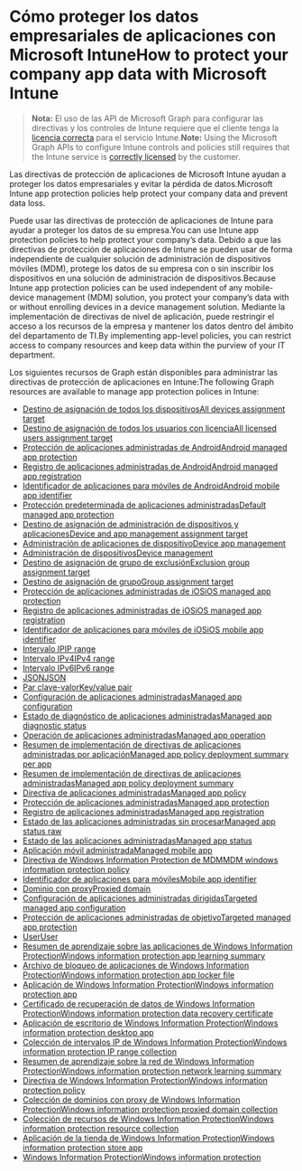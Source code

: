 # <a name="how-to-protect-your-company-app-data-with-microsoft-intune"></a><span data-ttu-id="6e379-101">Cómo proteger los datos empresariales de aplicaciones con Microsoft Intune</span><span class="sxs-lookup"><span data-stu-id="6e379-101">How to protect your company app data with Microsoft Intune</span></span>

> <span data-ttu-id="6e379-102">**Nota:** El uso de las API de Microsoft Graph para configurar las directivas y los controles de Intune requiere que el cliente tenga la [licencia correcta](https://www.microsoft.com/es-ES/cloud-platform/microsoft-intune-pricing) para el servicio Intune.</span><span class="sxs-lookup"><span data-stu-id="6e379-102">**Note:** Using the Microsoft Graph APIs to configure Intune controls and policies still requires that the Intune service is [correctly licensed](https://www.microsoft.com/es-ES/cloud-platform/microsoft-intune-pricing) by the customer.</span></span>

<span data-ttu-id="6e379-103">Las directivas de protección de aplicaciones de Microsoft Intune ayudan a proteger los datos empresariales y evitar la pérdida de datos.</span><span class="sxs-lookup"><span data-stu-id="6e379-103">Microsoft Intune app protection policies help protect your company data and prevent data loss.</span></span>

<span data-ttu-id="6e379-104">Puede usar las directivas de protección de aplicaciones de Intune para ayudar a proteger los datos de su empresa.</span><span class="sxs-lookup"><span data-stu-id="6e379-104">You can use Intune app protection policies to help protect your company’s data.</span></span> <span data-ttu-id="6e379-105">Debido a que las directivas de protección de aplicaciones de Intune se pueden usar de forma independiente de cualquier solución de administración de dispositivos móviles (MDM), protege los datos de su empresa con o sin inscribir los dispositivos en una solución de administración de dispositivos.</span><span class="sxs-lookup"><span data-stu-id="6e379-105">Because Intune app protection policies can be used independent of any mobile-device management (MDM) solution, you protect your company’s data with or without enrolling devices in a device management solution.</span></span> <span data-ttu-id="6e379-106">Mediante la implementación de directivas de nivel de aplicación, puede restringir el acceso a los recursos de la empresa y mantener los datos dentro del ámbito del departamento de TI.</span><span class="sxs-lookup"><span data-stu-id="6e379-106">By implementing app-level policies, you can restrict access to company resources and keep data within the purview of your IT department.</span></span>

<span data-ttu-id="6e379-107">Los siguientes recursos de Graph están disponibles para administrar las directivas de protección de aplicaciones en Intune:</span><span class="sxs-lookup"><span data-stu-id="6e379-107">The following Graph resources are available to manage app protection polices in Intune:</span></span>

- [<span data-ttu-id="6e379-108">Destino de asignación de todos los dispositivos</span><span class="sxs-lookup"><span data-stu-id="6e379-108">All devices assignment target</span></span>](intune_mam_alldevicesassignmenttarget.md)
- [<span data-ttu-id="6e379-109">Destino de asignación de todos los usuarios con licencia</span><span class="sxs-lookup"><span data-stu-id="6e379-109">All licensed users assignment target</span></span>](intune_mam_alllicensedusersassignmenttarget.md)
- [<span data-ttu-id="6e379-110">Protección de aplicaciones administradas de Android</span><span class="sxs-lookup"><span data-stu-id="6e379-110">Android managed app protection</span></span>](intune_mam_androidmanagedappprotection.md)
- [<span data-ttu-id="6e379-111">Registro de aplicaciones administradas de Android</span><span class="sxs-lookup"><span data-stu-id="6e379-111">Android managed app registration</span></span>](intune_mam_androidmanagedappregistration.md)
- [<span data-ttu-id="6e379-112">Identificador de aplicaciones para móviles de Android</span><span class="sxs-lookup"><span data-stu-id="6e379-112">Android mobile app identifier</span></span>](intune_mam_androidmobileappidentifier.md)
- [<span data-ttu-id="6e379-113">Protección predeterminada de aplicaciones administradas</span><span class="sxs-lookup"><span data-stu-id="6e379-113">Default managed app protection</span></span>](intune_mam_defaultmanagedappprotection.md)
- [<span data-ttu-id="6e379-114">Destino de asignación de administración de dispositivos y aplicaciones</span><span class="sxs-lookup"><span data-stu-id="6e379-114">Device and app management assignment target</span></span>](intune_mam_deviceandappmanagementassignmenttarget.md)
- [<span data-ttu-id="6e379-115">Administración de aplicaciones de dispositivo</span><span class="sxs-lookup"><span data-stu-id="6e379-115">Device app management</span></span>](intune_mam_deviceappmanagement.md)
- [<span data-ttu-id="6e379-116">Administración de dispositivos</span><span class="sxs-lookup"><span data-stu-id="6e379-116">Device management</span></span>](intune_wip_devicemanagement.md)
- [<span data-ttu-id="6e379-117">Destino de asignación de grupo de exclusión</span><span class="sxs-lookup"><span data-stu-id="6e379-117">Exclusion group assignment target</span></span>](intune_mam_exclusiongroupassignmenttarget.md)
- [<span data-ttu-id="6e379-118">Destino de asignación de grupo</span><span class="sxs-lookup"><span data-stu-id="6e379-118">Group assignment target</span></span>](intune_mam_groupassignmenttarget.md)
- [<span data-ttu-id="6e379-119">Protección de aplicaciones administradas de iOS</span><span class="sxs-lookup"><span data-stu-id="6e379-119">iOS managed app protection</span></span>](intune_mam_iosmanagedappprotection.md)
- [<span data-ttu-id="6e379-120">Registro de aplicaciones administradas de iOS</span><span class="sxs-lookup"><span data-stu-id="6e379-120">iOS managed app registration</span></span>](intune_mam_iosmanagedappregistration.md)
- [<span data-ttu-id="6e379-121">Identificador de aplicaciones para móviles de iOS</span><span class="sxs-lookup"><span data-stu-id="6e379-121">iOS mobile app identifier</span></span>](intune_mam_iosmobileappidentifier.md)
- [<span data-ttu-id="6e379-122">Intervalo IP</span><span class="sxs-lookup"><span data-stu-id="6e379-122">IP range</span></span>](intune_mam_iprange.md)
- [<span data-ttu-id="6e379-123">Intervalo IPv4</span><span class="sxs-lookup"><span data-stu-id="6e379-123">IPv4 range</span></span>](intune_mam_ipv4range.md)
- [<span data-ttu-id="6e379-124">Intervalo IPv6</span><span class="sxs-lookup"><span data-stu-id="6e379-124">IPv6 range</span></span>](intune_mam_ipv6range.md)
- [<span data-ttu-id="6e379-125">JSON</span><span class="sxs-lookup"><span data-stu-id="6e379-125">JSON</span></span>](intune_mam_json.md)
- [<span data-ttu-id="6e379-126">Par clave-valor</span><span class="sxs-lookup"><span data-stu-id="6e379-126">Key/value pair</span></span>](intune_mam_keyvaluepair.md)
- [<span data-ttu-id="6e379-127">Configuración de aplicaciones administradas</span><span class="sxs-lookup"><span data-stu-id="6e379-127">Managed app configuration</span></span>](intune_mam_managedappconfiguration.md)
- [<span data-ttu-id="6e379-128">Estado de diagnóstico de aplicaciones administradas</span><span class="sxs-lookup"><span data-stu-id="6e379-128">Managed app diagnostic status</span></span>](intune_mam_managedappdiagnosticstatus.md)
- [<span data-ttu-id="6e379-129">Operación de aplicaciones administradas</span><span class="sxs-lookup"><span data-stu-id="6e379-129">Managed app operation</span></span>](intune_mam_managedappoperation.md)
- [<span data-ttu-id="6e379-130">Resumen de implementación de directivas de aplicaciones administradas por aplicación</span><span class="sxs-lookup"><span data-stu-id="6e379-130">Managed app policy deployment summary per app</span></span>](intune_mam_managedapppolicydeploymentsummaryperapp.md)
- [<span data-ttu-id="6e379-131">Resumen de implementación de directivas de aplicaciones administradas</span><span class="sxs-lookup"><span data-stu-id="6e379-131">Managed app policy deployment summary</span></span>](intune_mam_managedapppolicydeploymentsummary.md)
- [<span data-ttu-id="6e379-132">Directiva de aplicaciones administradas</span><span class="sxs-lookup"><span data-stu-id="6e379-132">Managed app policy</span></span>](intune_mam_managedapppolicy.md)
- [<span data-ttu-id="6e379-133">Protección de aplicaciones administradas</span><span class="sxs-lookup"><span data-stu-id="6e379-133">Managed app protection</span></span>](intune_mam_managedappprotection.md)
- [<span data-ttu-id="6e379-134">Registro de aplicaciones administradas</span><span class="sxs-lookup"><span data-stu-id="6e379-134">Managed app registration</span></span>](intune_mam_managedappregistration.md)
- [<span data-ttu-id="6e379-135">Estado de las aplicaciones administradas sin procesar</span><span class="sxs-lookup"><span data-stu-id="6e379-135">Managed app status raw</span></span>](intune_mam_managedappstatusraw.md)
- [<span data-ttu-id="6e379-136">Estado de las aplicaciones administradas</span><span class="sxs-lookup"><span data-stu-id="6e379-136">Managed app status</span></span>](intune_mam_managedappstatus.md)
- [<span data-ttu-id="6e379-137">Aplicación móvil administrada</span><span class="sxs-lookup"><span data-stu-id="6e379-137">Managed mobile app</span></span>](intune_mam_managedmobileapp.md)
- [<span data-ttu-id="6e379-138">Directiva de Windows Information Protection de MDM</span><span class="sxs-lookup"><span data-stu-id="6e379-138">MDM windows information protection policy</span></span>](intune_mam_mdmwindowsinformationprotectionpolicy.md)
- [<span data-ttu-id="6e379-139">Identificador de aplicaciones para móviles</span><span class="sxs-lookup"><span data-stu-id="6e379-139">Mobile app identifier</span></span>](intune_mam_mobileappidentifier.md)
- [<span data-ttu-id="6e379-140">Dominio con proxy</span><span class="sxs-lookup"><span data-stu-id="6e379-140">Proxied domain</span></span>](intune_mam_proxieddomain.md)
- [<span data-ttu-id="6e379-141">Configuración de aplicaciones administradas dirigidas</span><span class="sxs-lookup"><span data-stu-id="6e379-141">Targeted managed app configuration</span></span>](intune_mam_targetedmanagedappconfiguration.md)
- [<span data-ttu-id="6e379-142">Protección de aplicaciones administradas de objetivo</span><span class="sxs-lookup"><span data-stu-id="6e379-142">Targeted managed app protection</span></span>](intune_mam_targetedmanagedappprotection.md)
- [<span data-ttu-id="6e379-143">User</span><span class="sxs-lookup"><span data-stu-id="6e379-143">User</span></span>](intune_mam_user.md)
- [<span data-ttu-id="6e379-144">Resumen de aprendizaje sobre las aplicaciones de Windows Information Protection</span><span class="sxs-lookup"><span data-stu-id="6e379-144">Windows information protection app learning summary</span></span>](intune_wip_windowsinformationprotectionapplearningsummary.md)
- [<span data-ttu-id="6e379-145">Archivo de bloqueo de aplicaciones de Windows Information Protection</span><span class="sxs-lookup"><span data-stu-id="6e379-145">Windows information protection app locker file</span></span>](intune_mam_windowsinformationprotectionapplockerfile.md)
- [<span data-ttu-id="6e379-146">Aplicación de Windows Information Protection</span><span class="sxs-lookup"><span data-stu-id="6e379-146">Windows information protection app</span></span>](intune_mam_windowsinformationprotectionapp.md)
- [<span data-ttu-id="6e379-147">Certificado de recuperación de datos de Windows Information Protection</span><span class="sxs-lookup"><span data-stu-id="6e379-147">Windows information protection data recovery certificate</span></span>](intune_mam_windowsinformationprotectiondatarecoverycertificate.md)
- [<span data-ttu-id="6e379-148">Aplicación de escritorio de Windows Information Protection</span><span class="sxs-lookup"><span data-stu-id="6e379-148">Windows information protection desktop app</span></span>](intune_mam_windowsinformationprotectiondesktopapp.md)
- [<span data-ttu-id="6e379-149">Colección de intervalos IP de Windows Information Protection</span><span class="sxs-lookup"><span data-stu-id="6e379-149">Windows information protection IP range collection</span></span>](intune_mam_windowsinformationprotectioniprangecollection.md)
- [<span data-ttu-id="6e379-150">Resumen de aprendizaje sobre la red de Windows Information Protection</span><span class="sxs-lookup"><span data-stu-id="6e379-150">Windows information protection network learning summary</span></span>](intune_wip_windowsinformationprotectionnetworklearningsummary.md)
- [<span data-ttu-id="6e379-151">Directiva de Windows Information Protection</span><span class="sxs-lookup"><span data-stu-id="6e379-151">Windows information protection policy</span></span>](intune_mam_windowsinformationprotectionpolicy.md)
- [<span data-ttu-id="6e379-152">Colección de dominios con proxy de Windows Information Protection</span><span class="sxs-lookup"><span data-stu-id="6e379-152">Windows information protection proxied domain collection</span></span>](intune_mam_windowsinformationprotectionproxieddomaincollection.md)
- [<span data-ttu-id="6e379-153">Colección de recursos de Windows Information Protection</span><span class="sxs-lookup"><span data-stu-id="6e379-153">Windows information protection resource collection</span></span>](intune_mam_windowsinformationprotectionresourcecollection.md)
- [<span data-ttu-id="6e379-154">Aplicación de la tienda de Windows Information Protection</span><span class="sxs-lookup"><span data-stu-id="6e379-154">Windows information protection store app</span></span>](intune_mam_windowsinformationprotectionstoreapp.md)
- [<span data-ttu-id="6e379-155">Windows Information Protection</span><span class="sxs-lookup"><span data-stu-id="6e379-155">Windows information protection</span></span>](intune_mam_windowsinformationprotection.md)
